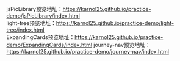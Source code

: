 jsPicLibrary预览地址：https://karnol25.github.io/practice-demo/jsPicLibrary/index.html  
light-tree预览地址：https://karnol25.github.io/practice-demo/light-tree/index.html  
ExpandingCards预览地址：https://karnol25.github.io/practice-demo/ExpandingCards/index.html
journey-nav预览地址：https://karnol25.github.io/practice-demo/journey-nav/index.html